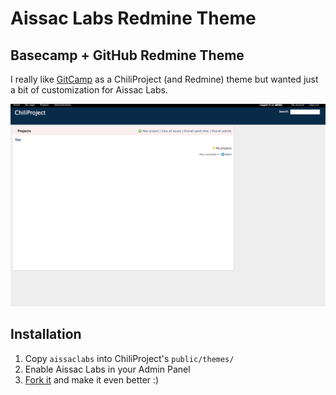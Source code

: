 # Aissac Labs Redmine Theme

## Basecamp + GitHub Redmine Theme

I really like [GitCamp](https://github.com/kennethreitz/redmine-gitcamp-theme) as a ChiliProject (and Redmine) theme but wanted just a bit of customization for Aissac Labs.

![Aissac Labs Screenshot](https://github.com/Aissac/Aissac-Labs-ChiliProject-Theme/raw/master/screenshot.png)

## Installation

1. Copy `aissaclabs` into ChiliProject's `public/themes/`
1. Enable Aissac Labs in your Admin Panel
1. [Fork it](https://github.com/Aissac/Aissac-Labs-ChiliProject-Theme/fork) and make it even better :)
